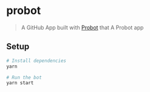 # probot

> A GitHub App built with [Probot](https://probot.github.io) that A Probot app

## Setup

```sh
# Install dependencies
yarn

# Run the bot
yarn start
```

